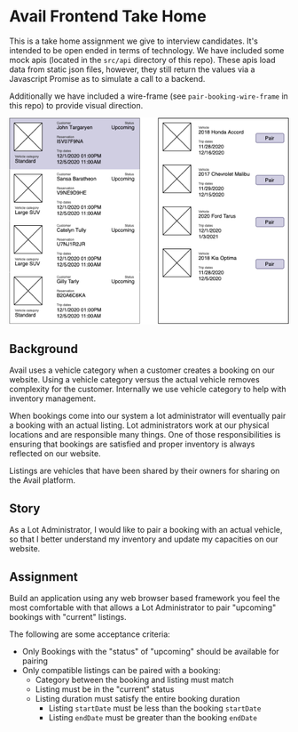 Avail Frontend Take Home
========================

This is a take home assignment we give to interview candidates. It's intended to be open ended in
terms of technology. We have included some mock apis (located in the `src/api` directory of this
repo). These apis load data from static json files, however, they still return the values via
a Javascript Promise as to simulate a call to a backend.

Additionally we have included a wire-frame (see `pair-booking-wire-frame` in this repo) to provide
visual direction.

![Pair a booking wire-frame](pair-booking-wire-frame.png)

Background
----------

Avail uses a vehicle category when a customer creates a booking on our website. Using a vehicle
category versus the actual vehicle removes complexity for the customer. Internally we use
vehicle category to help with inventory management.

When bookings come into our system a lot administrator will eventually pair a booking with an
actual listing. Lot administrators work at our physical locations and are responsible many things.
One of those responsibilities is ensuring that bookings are satisfied and proper inventory is
always reflected on our website.

Listings are vehicles that have been shared by their owners for sharing on the Avail platform.

Story
-----

As a Lot Administrator, I would like to pair a booking with an actual vehicle, so that I better
understand my inventory and update my capacities on our website.

Assignment
----------

Build an application using any web browser based framework you feel the most comfortable with that
allows a Lot Administrator to pair "upcoming" bookings with "current" listings.

The following are some acceptance criteria:

- Only Bookings with the "status" of "upcoming" should be available for pairing
- Only compatible listings can be paired with a booking:
  - Category between the booking and listing must match
  - Listing must be in the "current" status
  - Listing duration must satisfy the entire booking duration
    - Listing `startDate` must be less than the booking `startDate`
    - Listing `endDate` must be greater than the booking `endDate`
